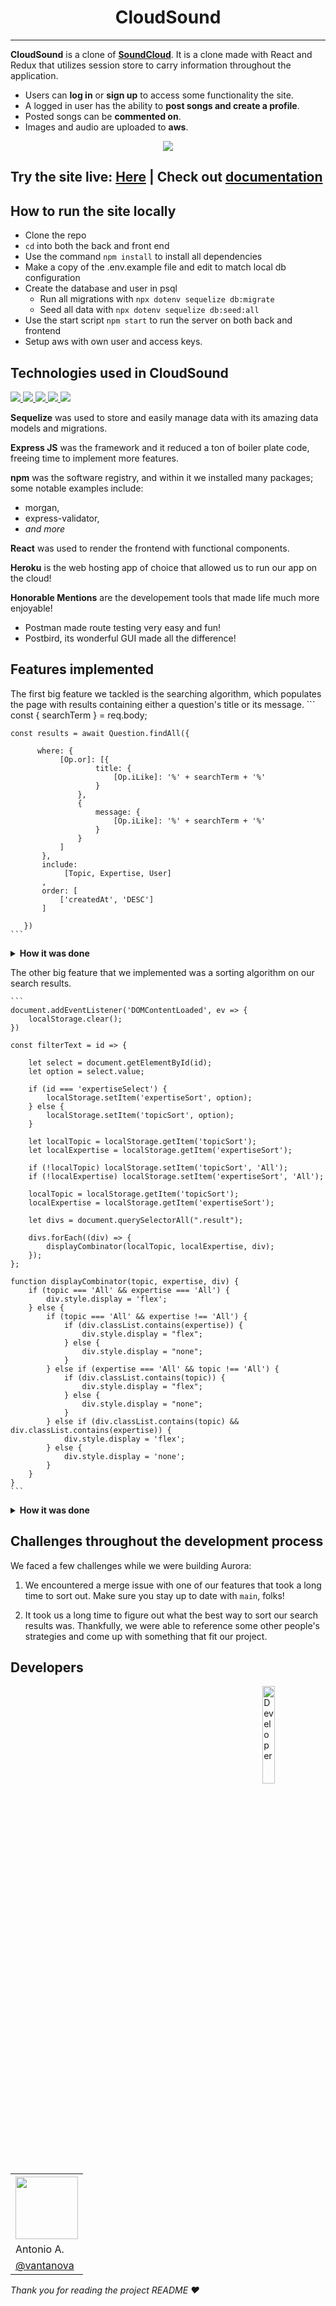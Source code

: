 <h1 align="center">
CloudSound
</h1>


---

**CloudSound** is a clone of **[SoundCloud](https://www.soundcloud.com/)**.
It is a clone made with React and Redux that utilizes session store to carry information throughout
the application. 
* Users can **log in** or **sign up** to access some functionality the site.
* A logged in user has the ability to **post songs and create a profile**.
* Posted songs can be **commented on**.  
* Images and audio are uploaded to **aws**.

<p align="center">
<img src="https://user-images.githubusercontent.com/70362985/104137695-4981a400-5364-11eb-8ff9-7efc03e85bfd.png">
</p>

<h2>Try the site live: <a href=https://cloud-sound-react.herokuapp.com//>Here</a> <b>|</b> Check out <a href="https://github.com/vantanova/cloudsound/wiki">documentation</a></h2>

## How to run the site locally

- Clone the repo
- ```cd``` into both the back and front end
- Use the command ```npm install``` to install all dependencies 
- Make a copy of the .env.example file and edit to match local db configuration
- Create the database and user in psql
  * Run all migrations with ```npx dotenv sequelize db:migrate```
  * Seed all data with ```npx dotenv sequelize db:seed:all```
- Use the start script ```npm start``` to run the server on both back and frontend 
- Setup aws with own user and access keys. 

## Technologies used in CloudSound
<p align="left">
<a href="https://sequelize.org/">
<img src="https://img.shields.io/badge/Sequelize-v6.3.5-blue">
<a/>

<a href="https://expressjs.com/">
<img src="https://img.shields.io/badge/Express-v4.17.1-blue">
<a/>
   
<a href="https://pugjs.org/api/getting-started.html">
<img src="https://img.shields.io/badge/Pug-v3-blue">
<a/>
  
<a href="https://reactjs.org/">  
<img src="https://img.shields.io/badge/React-v17.0.1-blue">
<a/>

<a href="https://www.heroku.com/">
<img src="https://img.shields.io/badge/Heroku-hosting-blue">
<a/>
</p>

**Sequelize** was used to store and easily manage data with its amazing 
data models and migrations.

**Express JS** was the framework and it reduced a ton of boiler plate 
code, freeing time to implement more features. 

**npm** was the software registry, and within it we installed many packages;
some notable examples include:
* morgan, 
* express-validator,
* *and more* 

**React** was used to render the frontend with functional components. 

**Heroku** is the web hosting app of choice that allowed us to 
run our app on the cloud! 

**Honorable Mentions** are the developement tools that made life 
much more enjoyable! 
* Postman made route testing very easy and fun!
* Postbird, its wonderful GUI made all the difference!

## Features implemented
The first big feature we tackled is the searching algorithm,
which populates the page with results containing either a question's
title or its message. 
    ```
    const {
           searchTerm
       } = req.body;


    const results = await Question.findAll({

          where: {
               [Op.or]: [{
                       title: {
                           [Op.iLike]: '%' + searchTerm + '%'
                       }
                   },
                   {
                       message: {
                           [Op.iLike]: '%' + searchTerm + '%'
                       }
                   }
               ]
           },
           include:
                [Topic, Expertise, User]
           ,
           order: [
               ['createdAt', 'DESC']
           ]

       })
    ```
<details><summary><b>How it was done</b></summary>

1. We started by extracting the search term from the POST request.

    ```
    const {
        searchTerm
    } = req.body;
    ```
2. Then we queried the database for questions where either the question title 
  or the question message (case insensitive) matched the search term.
  
    ```
    const results = await Question.findAll({
            where: {
                [Op.or]: [{
                        title: {
                            [Op.iLike]: '%' + searchTerm + '%'
                        }
                    },
                    {
                        message: {
                            [Op.iLike]: '%' + searchTerm + '%'
                        }
                    }
                ]
            },

        })
    ```
    
3. We included each question's topic, expertise level, and user, and 
  ordered the results so that the most recent question appears first. 

    ```
    include:
             [Topic, Expertise, User]
        ,
        order: [
            ['createdAt', 'DESC']
        ]
    ```    

</details>

The other big feature that we implemented was a sorting algorithm on our search results.

    ```
    document.addEventListener('DOMContentLoaded', ev => {
        localStorage.clear();
    })

    const filterText = id => {

        let select = document.getElementById(id);
        let option = select.value;

        if (id === 'expertiseSelect') {
            localStorage.setItem('expertiseSort', option);
        } else {
            localStorage.setItem('topicSort', option);
        }

        let localTopic = localStorage.getItem('topicSort');
        let localExpertise = localStorage.getItem('expertiseSort');

        if (!localTopic) localStorage.setItem('topicSort', 'All');
        if (!localExpertise) localStorage.setItem('expertiseSort', 'All');

        localTopic = localStorage.getItem('topicSort');
        localExpertise = localStorage.getItem('expertiseSort');

        let divs = document.querySelectorAll(".result");

        divs.forEach((div) => {
            displayCombinator(localTopic, localExpertise, div);
        });
    };

    function displayCombinator(topic, expertise, div) {
        if (topic === 'All' && expertise === 'All') {
            div.style.display = 'flex';
        } else {
            if (topic === 'All' && expertise !== 'All') {
                if (div.classList.contains(expertise)) {
                    div.style.display = "flex";
                } else {
                    div.style.display = "none";
                }
            } else if (expertise === 'All' && topic !== 'All') {
                if (div.classList.contains(topic)) {
                    div.style.display = "flex";
                } else {
                    div.style.display = "none";
                }
            } else if (div.classList.contains(topic) && div.classList.contains(expertise)) {
                div.style.display = 'flex';
            } else {
                div.style.display = 'none';
            }
        }
    }
    ```
<details><summary><b>How it was done</b></summary>

1. We started by populating the dropdown menus for Topic and Expertise Level on the 
search results page to reflect the topics and expertise levels of the result questions:

    ```
    let topicIds = []
    let expertiseIds = [];

    results.forEach((result) => {
        if (!topicIds.includes(result.Topic.id)) {
            topicIds.push(result.Topic.id)
        }
        if (!expertiseIds.includes(result.Expertise.id)) {
            expertiseIds.push(result.Expertise.id)
        }
    })

    const topics = await Topic.findAll({ where: {
        id: {
            [Op.in]: topicIds
        }
    }})

    const expertises = await Expertise.findAll({ where: {
        id: {
            [Op.in]: expertiseIds
        }
    }})
    ```
2. Then we cleared local storage when the search results page was loaded 
in order to make space for our sorting function variables:

    ```    
    document.addEventListener('DOMContentLoaded', ev => {
    localStorage.clear();
    })
    ```
    
    
3. We rendered the dropdown select menus with the content from our query in step 1, 
then set up an event listener to save the selected value to local storage:
    ```
    div.sort_bar
      select#topicSelect(name="topicId" class="form__dropdown" onchange="filterText('topicSelect')")
        option(value="" disabled selected hidden) Topic
        option(value="All") All
        each topic in topics
          option(value=topic.id class="form__dropdown--option")=topic.name

      select#expertiseSelect(name="expertiseId" class="form__dropdown" onchange="filterText('expertiseSelect')")
        option(value="" disabled selected hidden) Expertise Level
        option(value="All") All
        each expertise in expertises
          option(value=expertise.description class="form__dropdown--option")=expertise.description
    ```
    
    ```
    const filterText = id => {

      let select = document.getElementById(id);
      let option = select.value;

      if (id === 'expertiseSelect') {
          localStorage.setItem('expertiseSort', option);
      } else {
          localStorage.setItem('topicSort', option);
      }

      let localTopic = localStorage.getItem('topicSort');
      let localExpertise = localStorage.getItem('expertiseSort');

      if (!localTopic) localStorage.setItem('topicSort', 'All');
      if (!localExpertise) localStorage.setItem('expertiseSort', 'All');

      localTopic = localStorage.getItem('topicSort');
      localExpertise = localStorage.getItem('expertiseSort');
    };
    ```
      
4. We called a helper function on each of our result divs to filter results
based on the variables in local storage and render them dynamically:

    ```
    let divs = document.querySelectorAll(".result");

      divs.forEach((div) => {
          displayCombinator(localTopic, localExpertise, div);
    ```
    ```
    function displayCombinator(topic, expertise, div) {
      if (topic === 'All' && expertise === 'All') {
          div.style.display = 'flex';
      } else {
          if (topic === 'All' && expertise !== 'All') {
              if (div.classList.contains(expertise)) {
                  div.style.display = "flex";
              } else {
                  div.style.display = "none";
              }
          } else if (expertise === 'All' && topic !== 'All') {
              if (div.classList.contains(topic)) {
                  div.style.display = "flex";
              } else {
                  div.style.display = "none";
              }
          } else if (div.classList.contains(topic) && div.classList.contains(expertise)) {
              div.style.display = 'flex';
          } else {
              div.style.display = 'none';
          }
      }
    }
    ```
</details>

## Challenges throughout the development process
We faced a few challenges while we were building Aurora:

1. We encountered a merge issue with one of our features that took a long time to sort out.
Make sure you stay up to date with ```main```, folks!

2. It took us a long time to figure out what the best way to sort our search results was.
Thankfully, we were able to reference some other people's strategies and come up with something
that fit our project.


## Developers

<img alt="Developer" align="right" src="https://user-images.githubusercontent.com/70561117/103400187-079d6600-4af9-11eb-8d20-00c8f88e3936.png" width="20%" />
<table style="width:100%">
  <tr>
    <th><a href="https://github.com/vantanova" rel="nofollow"><img src="https://avatars1.githubusercontent.com/u/70561117?s=460&u=85a68af6fc136866eb4f33ee657aeb751aba9935&v=4" height="auto" width="100"></a></th>
  </tr>
  <tr>
    <td>Antonio A.</td>

  </tr>
  <tr>
    <td><a href="https://github.com/vantanova">@vantanova</a></td>
  </tr>
</table>

<p> <i>Thank you for reading the project README ❤️</i> </p>

